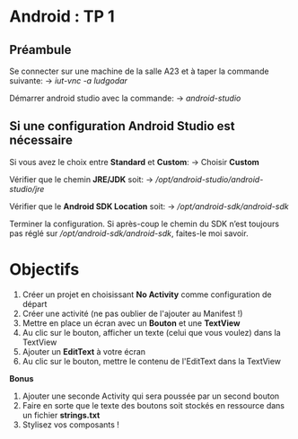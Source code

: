 # Android : TP 1

## Préambule

Se connecter sur une machine de la salle A23 et à taper la commande suivante:
-> *iut-vnc -a ludgodar*

Démarrer android studio avec la commande: 
-> *android-studio*

## Si une configuration Android Studio est nécessaire

Si vous avez le choix entre **Standard** et **Custom**:
-> Choisir **Custom**

Vérifier que le chemin **JRE/JDK** soit:
-> */opt/android-studio/android-studio/jre*

Vérifier que le **Android SDK Location** soit:
-> */opt/android-sdk/android-sdk*

Terminer la configuration.
Si après-coup le chemin du SDK n’est toujours pas réglé sur */opt/android-sdk/android-sdk*, faites-le moi savoir.

# Objectifs

1. Créer un projet en choisissant **No Activity** comme configuration de départ
2. Créer une activité (ne pas oublier de l'ajouter au Manifest !)
3. Mettre en place un écran avec un **Bouton** et une **TextView**  
4. Au clic sur le bouton, afficher un texte (celui que vous voulez) dans la TextView  
5. Ajouter un **EditText** à votre écran 
6. Au clic sur le bouton, mettre le contenu de l'EditText dans la TextView

**Bonus**

1. Ajouter une seconde Activity qui sera poussée par un second bouton
2. Faire en sorte que le texte des boutons soit stockés en ressource dans un fichier **strings.txt**
3. Stylisez vos composants !
